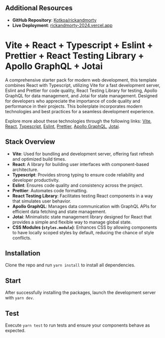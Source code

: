 ## Additional Resources

- **GitHub Repository**: [Kotkoa/rickandmorty](https://github.com/Kotkoa/rickandmorty)
- **Live Deployment**: [rickandmorty-2024.vercel.app]([https://rickandmorty-2024.vercel.app](https://vercel.com/kotkoa/rickandmorty-2024/AA74v3RUAWsQbiweZhWpJrkUjXaB))

# Vite + React + Typescript + Eslint + Prettier + React Testing Library + Apollo GraphQL + Jotai

A comprehensive starter pack for modern web development, this template combines React with Typescript, utilizing Vite for a fast development server, Eslint and Prettier for code quality, React Testing Library for testing, Apollo GraphQL for data management, and Jotai for state management. Designed for developers who appreciate the importance of code quality and performance in their projects. This boilerplate incorporates modern technologies and best practices for a seamless development experience.

Explore more about these technologies through the following links: [Vite](https://github.com/vitejs/vite), [React](https://reactjs.org/), [Typescript](https://www.typescriptlang.org/), [Eslint](https://eslint.org/), [Prettier](https://prettier.io/), [Apollo GraphQL](https://www.apollographql.com/), [Jotai](https://jotai.pmnd.rs/).

## Stack Overview

- **Vite**: Used for bundling and development server, offering fast refresh and optimized build times.
- **React**: A library for building user interfaces with component-based architecture.
- **Typescript**: Provides strong typing to ensure code reliability and developer productivity.
- **Eslint**: Ensures code quality and consistency across the project.
- **Prettier**: Automates code formatting.
- **React Testing Library**: Facilitates testing React components in a way that simulates user behavior.
- **Apollo GraphQL**: Manages data communication with GraphQL APIs for efficient data fetching and state management.
- **Jotai**: Minimalistic state management library designed for React that provides a simple and flexible way to manage global state.
- **CSS Modules (`styles.module`)**: Enhances CSS by allowing components to have locally scoped styles by default, reducing the chance of style conflicts.

## Installation

Clone the repo and run `yarn install` to install all dependencies.

## Start

After successfully installing the packages, launch the development server with `yarn dev`.

## Test

Execute `yarn test` to run tests and ensure your components behave as expected.
